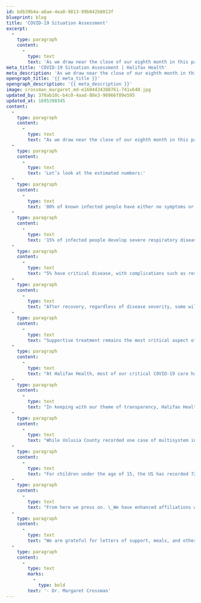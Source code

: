 ```yaml
---
id: bdb39b4a-a6ae-4ea0-9813-99b042b8013f
blueprint: blog
title: 'COVID-19 Situation Assessment'
excerpt:
  -
    type: paragraph
    content:
      -
        type: text
        text: 'As we draw near the close of our eighth month in this pandemic, we recognize that COVID-19 will continue to impact our community and health care system for the foreseeable future.'
meta_title: 'COVID-19 Situation Assessment | Halifax Health'
meta_description: 'As we draw near the close of our eighth month in this pandemic, we recognize that COVID-19 will continue to impact our community and health care system for the foreseeable future.'
opengraph_title: '{{ meta_title }}'
opengraph_description: '{{ meta_description }}'
image: crossman_margaret_md-e1604434388761-741x640.jpg
updated_by: 370ab10c-b4c0-4aad-88e3-96966f89e595
updated_at: 1695398345
content:
  -
    type: paragraph
    content:
      -
        type: text
        text: "As we draw near the close of our eighth month in this pandemic, we recognize that COVID-19 will continue to impact our community and health care system for the foreseeable future.\_ While the learning curve has been steep, prospects for infected patients have improved. As with many other viruses, a myriad of factors contribute to development of symptoms, and their severity.\_ In general, increased age and certain pre-existing conditions, especially morbid obesity and uncontrolled diabetes, predispose an individual to more severe disease, with increased rates of hospitalization and death. \_"
  -
    type: paragraph
    content:
      -
        type: text
        text: 'Let’s look at the estimated numbers:'
  -
    type: paragraph
    content:
      -
        type: text
        text: '80% of known infected people have either no symptoms or are mild to moderately symptomatic with predominantly upper respiratory or GI symptoms.'
  -
    type: paragraph
    content:
      -
        type: text
        text: '15% of infected people develop severe respiratory disease that requires oxygen support.'
  -
    type: paragraph
    content:
      -
        type: text
        text: "5% have critical disease, with complications such as respiratory failure, sepsis, abnormal clotting and/ or multiorgan failure, including acute kidney or cardiac injury. \_Depending on age and baseline health status, 50- 75% of those with organ failure recover."
  -
    type: paragraph
    content:
      -
        type: text
        text: "After recovery, regardless of disease severity, some will have lingering symptoms that may last for months, perhaps longer.\_"
  -
    type: paragraph
    content:
      -
        type: text
        text: "Supportive treatment remains the most critical aspect of caring for patients with COVID-19. \_For hospitalized patients, this includes continuous monitoring of vital signs, nutrition and hydration, along with surveillance for organ dysfunction or failure. Other treatments such as antiviral medications or immunotherapy can be helpful, especially if initiated early in the course of hospitalization. In some cases, the best window of opportunity for a given treatment may be pre-hospitalization, and more research is being done in this regard. Use of interventions and medications to prevent abnormal blood clotting is also indicated in more severe cases."
  -
    type: paragraph
    content:
      -
        type: text
        text: "At Halifax Health, most of our critical COVID-19 care has occurred in our Special Isolation Unit, designed by hospital engineer, Jacob Nagib.\_ This unit was designed with ventilation, safety, efficiency and serviceability in mind.\_ Served by 100% fresh air, with a dozen or more air exchanges per hour, each bed is fully equipped and capable of mechanical ventilation for up to 30 patients.\_ This is in addition to our baseline 90 critical care beds.\_ Dr. Kent Harman, Director of Halifax Health Critical Care Services, admitted our first patient with COVID-19 in March.\_ His leadership from the bedside continues to this day.\_ He is joined by other dedicated intensivists, hospitalists, nurses, respiratory therapists, and ancillary service Team Members who help ensure continuous high quality care for our patients."
  -
    type: paragraph
    content:
      -
        type: text
        text: "In keeping with our theme of transparency, Halifax Health has admitted approximately 400 patients with COVID-19, with 64 deaths, including one team member.\_ With earlier treatment, better supportive care, and expanded testing to younger and less symptomatic populations, death rates continue to trend down. Since entering Florida Governor DeSantis’ Phase 3 plan, our three hospitals’ capacities remain ample and stable, with no significant increase in hospitalizations since our peak of 42 patients in mid to late July.\_ The average age of hospitalized patients with COVID-19 has trended down, although we continue to care for many elderly patients. The average length of stay is around one week, unless a patient requires mechanical ventilation, in which case they will likely be on a ventilator several weeks, and hospitalized closer to a month. This is longer than typically seen for patients with complicated influenza who require mechanical ventilation. We currently average 15-20 COVID-19 patients on any given day, with 3-6 on mechanical ventilators."
  -
    type: paragraph
    content:
      -
        type: text
        text: "While Volusia County recorded one case of multisystem inflammatory syndrome in children (MIS-C) earlier this summer, the majority of children rarely get ill from COVID-19. In addition, consistent with experience across the globe, we have learned children are not efficient spreaders of this virus.\_ A recent Yale study of over 50,000 daycare workers across the country concluded there was no evidence of significant COVID-19 illness or spread to adults in the daycare setting, provided core health and safety mitigation practices are followed."
  -
    type: paragraph
    content:
      -
        type: text
        text: "For children under the age of 15, the US has recorded 72 COVID-19 related deaths. While every death is a tragedy, this compares annually with more than 600 pediatric deaths due to motor vehicle accidents, and over 125 US pediatric deaths due to influenza for the 2019 flu season. \_Most recently, the CDC reported that for patients under the age of 20 with COVID-19, survival rate is 99.997%. This is good news for the young, and especially so for our daycare centers and elementary schools.\_"
  -
    type: paragraph
    content:
      -
        type: text
        text: "From here we press on. \_We have enhanced affiliations with local public health officials, emergency operations center officials, and state counterparts that will continue to benefit this community. \_As we watch Europe grapple with renewed surges in cases, we are vigilant in maintaining a state of readiness. We do not take lightly the fact that a second wave could be more deadly than the first, as occurred with the 1918 Spanish flu. But we are forewarned and prepared, encouraged by promising treatments, and hopeful in the development of safe and effective vaccines. \_"
  -
    type: paragraph
    content:
      -
        type: text
        text: "We are grateful for letters of support, meals, and other forms of encouragement that have cheered us on during this pandemic.\_ As the holiday season approaches, we urge everyone to continue targeted mitigation strategies, and to get a flu shot. For those with medical conditions that may increase risk of more severe disease, now is the time to optimize your own health and nutritional status. This virus is a reminder we never know what a day may bring; but whatever it may bring, we are here to face it with you."
  -
    type: paragraph
    content:
      -
        type: text
        marks:
          -
            type: bold
        text: '- Dr. Margaret Crossman'
---
```

